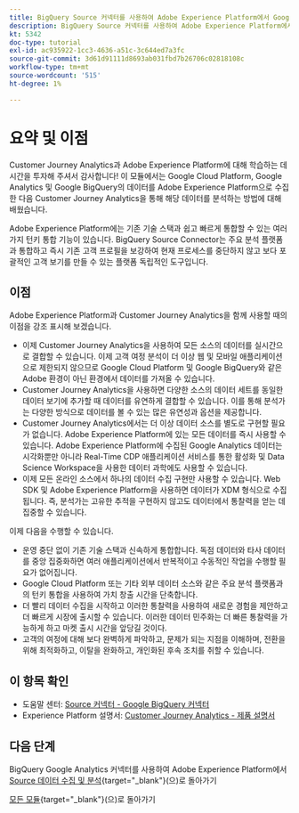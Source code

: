 ```yaml
---
title: BigQuery Source 커넥터를 사용하여 Adobe Experience Platform에서 Google Analytics 데이터 수집 및 분석 - 요약
description: BigQuery Source 커넥터를 사용하여 Adobe Experience Platform에서 Google Analytics 데이터 수집 및 분석 - 요약
kt: 5342
doc-type: tutorial
exl-id: ac935922-1cc3-4636-a51c-3c644ed7a3fc
source-git-commit: 3d61d91111d8693ab031fbd7b26706c02818108c
workflow-type: tm+mt
source-wordcount: '515'
ht-degree: 1%

---
```


# 요약 및 이점

Customer Journey Analytics과 Adobe Experience Platform에 대해 학습하는 데 시간을 투자해 주셔서 감사합니다!
이 모듈에서는 Google Cloud Platform, Google Analytics 및 Google BigQuery의 데이터를 Adobe Experience Platform으로 수집한 다음 Customer Journey Analytics을 통해 해당 데이터를 분석하는 방법에 대해 배웠습니다.

Adobe Experience Platform에는 기존 기술 스택과 쉽고 빠르게 통합할 수 있는 여러 가지 턴키 통합 기능이 있습니다. BigQuery Source Connector는 주요 분석 플랫폼과 통합하고 즉시 기존 고객 프로필을 보강하여 현재 프로세스를 중단하지 않고 보다 포괄적인 고객 보기를 만들 수 있는 플랫폼 독립적인 도구입니다.

## 이점

Adobe Experience Platform과 Customer Journey Analytics을 함께 사용할 때의 이점을 강조 표시해 보겠습니다.

- 이제 Customer Journey Analytics을 사용하여 모든 소스의 데이터를 실시간으로 결합할 수 있습니다. 이제 고객 여정 분석이 더 이상 웹 및 모바일 애플리케이션으로 제한되지 않으므로 Google Cloud Platform 및 Google BigQuery와 같은 Adobe 환경이 아닌 환경에서 데이터를 가져올 수 있습니다.
- Customer Journey Analytics을 사용하면 다양한 소스의 데이터 세트를 동일한 데이터 보기에 추가할 때 데이터를 유연하게 결합할 수 있습니다. 이를 통해 분석가는 다양한 방식으로 데이터를 볼 수 있는 많은 유연성과 옵션을 제공합니다.
- Customer Journey Analytics에서는 더 이상 데이터 소스를 별도로 구현할 필요가 없습니다. Adobe Experience Platform에 있는 모든 데이터를 즉시 사용할 수 있습니다. Adobe Experience Platform에 수집된 Google Analytics 데이터는 시각화뿐만 아니라 Real-Time CDP 애플리케이션 서비스를 통한 활성화 및 Data Science Workspace을 사용한 데이터 과학에도 사용할 수 있습니다.
- 이제 모든 온라인 소스에서 하나의 데이터 수집 구현만 사용할 수 있습니다. Web SDK 및 Adobe Experience Platform을 사용하면 데이터가 XDM 형식으로 수집됩니다. 즉, 분석가는 고유한 추적을 구현하지 않고도 데이터에서 통찰력을 얻는 데 집중할 수 있습니다.

이제 다음을 수행할 수 있습니다.

- 운영 중단 없이 기존 기술 스택과 신속하게 통합합니다. 독점 데이터와 타사 데이터를 중앙 집중화하면 여러 애플리케이션에서 반복적이고 수동적인 작업을 수행할 필요가 없어집니다.
- Google Cloud Platform 또는 기타 외부 데이터 소스와 같은 주요 분석 플랫폼과의 턴키 통합을 사용하여 가치 창출 시간을 단축합니다.
- 더 빨리 데이터 수집을 시작하고 이러한 통찰력을 사용하여 새로운 경험을 제안하고 더 빠르게 시장에 출시할 수 있습니다. 이러한 데이터 민주화는 더 빠른 통찰력을 가능하게 하고 마켓 출시 시간을 앞당길 것이다.
- 고객의 여정에 대해 보다 완벽하게 파악하고, 문제가 되는 지점을 이해하며, 전환을 위해 최적화하고, 이탈을 완화하고, 개인화된 후속 조치를 취할 수 있습니다.

## 이 항목 확인

- 도움말 센터: [Source 커넥터 - Google BigQuery 커넥터](https://experienceleague.adobe.com/docs/experience-platform/sources/connectors/databases/bigquery.html?lang=ko)
- Experience Platform 설명서: [Customer Journey Analytics - 제품 설명서](https://experienceleague.adobe.com/docs/analytics-platform/using/cja-landing.html?lang=ko)

## 다음 단계

BigQuery Google Analytics 커넥터를 사용하여 Adobe Experience Platform에서 [Source 데이터 수집 및 분석](./customer-journey-analytics-bigquery-gcp.md){target="_blank"}(으)로 돌아가기

[모든 모듈](./../../../../overview.md){target="_blank"}(으)로 돌아가기
